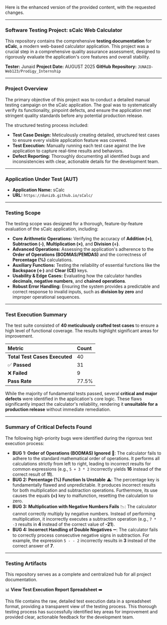 Here is the enhanced version of the provided content, with the requested changes.

***

### Software Testing Project: sCalc Web Calculator

This repository contains the comprehensive **testing documentation** for **sCalc**, a modern web-based calculator application. This project was a crucial step in a comprehensive quality assurance assessment, designed to rigorously evaluate the application's core features and overall stability.

**Tester:** Junaid
**Project Date:** AUGUST 2025
**GitHub Repository:** `JUNAID-Web123/Prodigy_Internship`

---

### Project Overview

The primary objective of this project was to conduct a detailed manual testing campaign on the sCalc application. The goal was to systematically verify its functionality, pinpoint defects, and ensure the application met stringent quality standards before any potential production release.

The structured testing process included:

* **Test Case Design:** Meticulously creating detailed, structured test cases to ensure every visible application feature was covered.
* **Test Execution:** Manually running each test case against the live application to capture real-time results and behaviors.
* **Defect Reporting:** Thoroughly documenting all identified bugs and inconsistencies with clear, actionable details for the development team.

---

### Application Under Test (AUT)

* **Application Name:** sCalc
* **URL:** `https://dunizb.github.io/sCalc/`

---

### Testing Scope

The testing scope was designed for a thorough, feature-by-feature evaluation of the sCalc application, including:

* **Core Arithmetic Operations:** Verifying the accuracy of **Addition (+)**, **Subtraction (-)**, **Multiplication (×)**, and **Division (÷)**.
* **Advanced Operations:** Assessing the application's adherence to the **Order of Operations (BODMAS/PEMDAS)** and the correctness of **Percentage (%)** calculations.
* **Auxiliary Functions:** Testing the reliability of essential functions like the **Backspace (←)** and **Clear (CE)** keys.
* **Usability & Edge Cases:** Evaluating how the calculator handles **decimals**, **negative numbers**, and **chained operations**.
* **Robust Error Handling:** Ensuring the system provides a predictable and correct response to invalid inputs, such as **division by zero** and improper operational sequences.

---

### Test Execution Summary

The test suite consisted of **40 meticulously crafted test cases** to ensure a high level of functional coverage. The results highlight significant areas for improvement.

| Metric | Count |
| :--- | :--- |
| **Total Test Cases Executed** | 40 |
| ✅ **Passed** | 31 |
| ❌ **Failed** | 9 |
| **Pass Rate** | 77.5% |

While the majority of fundamental tests passed, several **critical and major defects** were identified in the application's core logic. These flaws significantly impact the calculator's reliability, rendering it **unsuitable for a production release** without immediate remediation.

---

### Summary of Critical Defects Found

The following high-priority bugs were identified during the rigorous test execution process:

* **BUG 1: Order of Operations (BODMAS) Ignored** 🛑: The calculator fails to adhere to the standard mathematical order of operations. It performs all calculations strictly from left to right, leading to incorrect results for common expressions (e.g., `5 + 3 * 2` incorrectly yields **16** instead of the correct result of **11**).
* **BUG 2: Percentage (%) Function Is Unstable** ⚠️: The percentage key is fundamentally flawed and unpredictable. It produces incorrect results for both multiplication and subtraction operations. Furthermore, its use causes the equals **(=)** key to malfunction, resetting the calculation to zero.
* **BUG 3: Multiplication with Negative Numbers Fails** 📉: The calculator cannot correctly multiply by negative numbers. Instead of performing multiplication, it incorrectly executes a subtraction operation (e.g., `7 * -3` results in **4** instead of the correct value of **-21**).
* **BUG 4: Incorrect Handling of Double Negatives** ➖: The calculator fails to correctly process consecutive negative signs in subtraction. For example, the expression `5 - - 2` incorrectly results in **3** instead of the correct answer of **7**.

---

### Testing Artifacts

This repository serves as a complete and centralized hub for all project documentation.

📊 **View Test Execution Report Spreadsheet** ➡️ 

This file contains the raw, detailed test execution data in a spreadsheet format, providing a transparent view of the testing process. This thorough testing process has successfully identified key areas for improvement and provided clear, actionable feedback for the development team.
